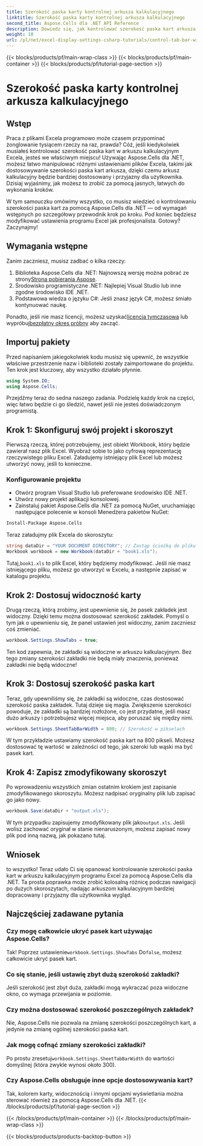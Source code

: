 ```yaml
---
title: Szerokość paska karty kontrolnej arkusza kalkulacyjnego
linktitle: Szerokość paska karty kontrolnej arkusza kalkulacyjnego
second_title: Aspose.Cells dla .NET API Reference
description: Dowiedz się, jak kontrolować szerokość paska kart arkusza w programie Excel za pomocą Aspose.Cells dla .NET dzięki temu samouczkowi krok po kroku. Dostosuj swoje pliki programu Excel wydajnie.
weight: 10
url: /pl/net/excel-display-settings-csharp-tutorials/control-tab-bar-width-of-spreadsheet/
---
```


{{< blocks/products/pf/main-wrap-class >}}
{{< blocks/products/pf/main-container >}}
{{< blocks/products/pf/tutorial-page-section >}}

# Szerokość paska karty kontrolnej arkusza kalkulacyjnego

## Wstęp

Praca z plikami Excela programowo może czasem przypominać żonglowanie tysiącem rzeczy na raz, prawda? Cóż, jeśli kiedykolwiek musiałeś kontrolować szerokość paska kart w arkuszu kalkulacyjnym Excela, jesteś we właściwym miejscu! Używając Aspose.Cells dla .NET, możesz łatwo manipulować różnymi ustawieniami plików Excela, takimi jak dostosowywanie szerokości paska kart arkusza, dzięki czemu arkusz kalkulacyjny będzie bardziej dostosowany i przyjazny dla użytkownika. Dzisiaj wyjaśnimy, jak możesz to zrobić za pomocą jasnych, łatwych do wykonania kroków.

W tym samouczku omówimy wszystko, co musisz wiedzieć o kontrolowaniu szerokości paska kart za pomocą Aspose.Cells dla .NET — od wymagań wstępnych po szczegółowy przewodnik krok po kroku. Pod koniec będziesz modyfikować ustawienia programu Excel jak profesjonalista. Gotowy? Zaczynajmy!

## Wymagania wstępne

Zanim zaczniesz, musisz zadbać o kilka rzeczy:

1.  Biblioteka Aspose.Cells dla .NET: Najnowszą wersję można pobrać ze strony[Strona pobierania Aspose](https://releases.aspose.com/cells/net/).
2. Środowisko programistyczne .NET: Najlepiej Visual Studio lub inne zgodne środowisko IDE .NET.
3. Podstawowa wiedza o języku C#: Jeśli znasz język C#, możesz śmiało kontynuować naukę.

 Ponadto, jeśli nie masz licencji, możesz uzyskać[licencja tymczasowa](https://purchase.aspose.com/temporary-license/) lub wypróbuj[bezpłatny okres próbny](https://releases.aspose.com/) aby zacząć.

## Importuj pakiety

Przed napisaniem jakiegokolwiek kodu musisz się upewnić, że wszystkie właściwe przestrzenie nazw i biblioteki zostały zaimportowane do projektu. Ten krok jest kluczowy, aby wszystko działało płynnie.

```csharp
using System.IO;
using Aspose.Cells;
```

Przejdźmy teraz do sedna naszego zadania. Podzielę każdy krok na części, więc łatwo będzie ci go śledzić, nawet jeśli nie jesteś doświadczonym programistą.

## Krok 1: Skonfiguruj swój projekt i skoroszyt

Pierwszą rzeczą, której potrzebujemy, jest obiekt Workbook, który będzie zawierał nasz plik Excel. Wyobraź sobie to jako cyfrową reprezentację rzeczywistego pliku Excel. Załadujemy istniejący plik Excel lub możesz utworzyć nowy, jeśli to konieczne.

### Konfigurowanie projektu

- Otwórz program Visual Studio lub preferowane środowisko IDE .NET.
- Utwórz nowy projekt aplikacji konsolowej.
- Zainstaluj pakiet Aspose.Cells dla .NET za pomocą NuGet, uruchamiając następujące polecenie w konsoli Menedżera pakietów NuGet:

```bash
Install-Package Aspose.Cells
```

Teraz załadujmy plik Excela do skoroszytu:

```csharp
string dataDir = "YOUR DOCUMENT DIRECTORY"; // Zastąp ścieżką do pliku
Workbook workbook = new Workbook(dataDir + "book1.xls"); 
```

 Tutaj,`book1.xls` to plik Excel, który będziemy modyfikować. Jeśli nie masz istniejącego pliku, możesz go utworzyć w Excelu, a następnie zapisać w katalogu projektu.

## Krok 2: Dostosuj widoczność karty

Drugą rzeczą, którą zrobimy, jest upewnienie się, że pasek zakładek jest widoczny. Dzięki temu można dostosować szerokość zakładek. Pomyśl o tym jak o upewnieniu się, że panel ustawień jest widoczny, zanim zaczniesz coś zmieniać.

```csharp
workbook.Settings.ShowTabs = true;
```

Ten kod zapewnia, że zakładki są widoczne w arkuszu kalkulacyjnym. Bez tego zmiany szerokości zakładki nie będą miały znaczenia, ponieważ zakładki nie będą widoczne!

## Krok 3: Dostosuj szerokość paska kart

Teraz, gdy upewniliśmy się, że zakładki są widoczne, czas dostosować szerokość paska zakładek. Tutaj dzieje się magia. Zwiększenie szerokości powoduje, że zakładki są bardziej rozłożone, co jest przydatne, jeśli masz dużo arkuszy i potrzebujesz więcej miejsca, aby poruszać się między nimi.

```csharp
workbook.Settings.SheetTabBarWidth = 800; // Szerokość w pikselach
```

W tym przykładzie ustawiamy szerokość paska kart na 800 pikseli. Możesz dostosować tę wartość w zależności od tego, jak szeroki lub wąski ma być pasek kart.

## Krok 4: Zapisz zmodyfikowany skoroszyt

Po wprowadzeniu wszystkich zmian ostatnim krokiem jest zapisanie zmodyfikowanego skoroszytu. Możesz nadpisać oryginalny plik lub zapisać go jako nowy.

```csharp
workbook.Save(dataDir + "output.xls");
```

 W tym przypadku zapisujemy zmodyfikowany plik jako`output.xls`. Jeśli wolisz zachować oryginał w stanie nienaruszonym, możesz zapisać nowy plik pod inną nazwą, jak pokazano tutaj.

## Wniosek

to wszystko! Teraz udało Ci się opanować kontrolowanie szerokości paska kart w arkuszu kalkulacyjnym programu Excel za pomocą Aspose.Cells dla .NET. Ta prosta poprawka może zrobić kolosalną różnicę podczas nawigacji po dużych skoroszytach, nadając arkuszom kalkulacyjnym bardziej dopracowany i przyjazny dla użytkownika wygląd.

## Najczęściej zadawane pytania

### Czy mogę całkowicie ukryć pasek kart używając Aspose.Cells?
 Tak! Poprzez ustawienie`workbook.Settings.ShowTabs` Do`false`, możesz całkowicie ukryć pasek kart.

### Co się stanie, jeśli ustawię zbyt dużą szerokość zakładki?
Jeśli szerokość jest zbyt duża, zakładki mogą wykraczać poza widoczne okno, co wymaga przewijania w poziomie.

### Czy można dostosować szerokość poszczególnych zakładek?
Nie, Aspose.Cells nie pozwala na zmianę szerokości poszczególnych kart, a jedynie na zmianę ogólnej szerokości paska kart.

### Jak mogę cofnąć zmiany szerokości zakładki?
 Po prostu zresetuj`workbook.Settings.SheetTabBarWidth` do wartości domyślnej (która zwykle wynosi około 300).

### Czy Aspose.Cells obsługuje inne opcje dostosowywania kart?
Tak, kolorem karty, widocznością i innymi opcjami wyświetlania można sterować również za pomocą Aspose.Cells dla .NET.
{{< /blocks/products/pf/tutorial-page-section >}}

{{< /blocks/products/pf/main-container >}}
{{< /blocks/products/pf/main-wrap-class >}}

{{< blocks/products/products-backtop-button >}}
